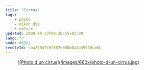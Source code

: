 ```yaml
---
title: "Cirrus"
tags:
    - photo
    - nikon d50
    - nature
updated: 2008-10-23T09:30:55+02:00
lang: fr
node: 66592
remoteId: cba276d7f0f887e000b0a4e39f39cb5b
---
```

<figure class="object-center"><a href="/images/photo-d-un-cirrus.jpg">![Photo d'un cirrus](/images/660x/photo-d-un-cirrus.jpg)
</a></figure>

